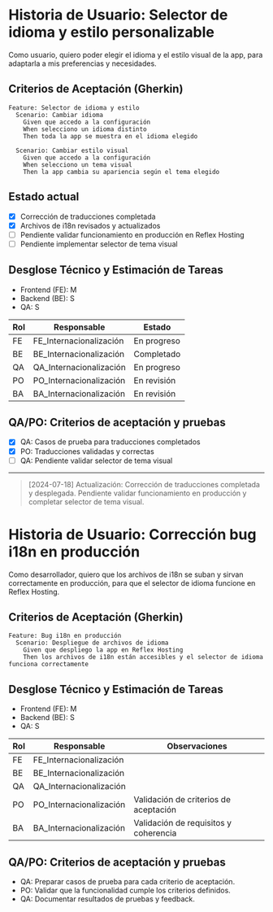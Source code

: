# Historia de Usuario: Selector de idioma y estilo personalizable

Como usuario,
quiero poder elegir el idioma y el estilo visual de la app,
para adaptarla a mis preferencias y necesidades.

## Criterios de Aceptación (Gherkin)

```gherkin
Feature: Selector de idioma y estilo
  Scenario: Cambiar idioma
    Given que accedo a la configuración
    When selecciono un idioma distinto
    Then toda la app se muestra en el idioma elegido

  Scenario: Cambiar estilo visual
    Given que accedo a la configuración
    When selecciono un tema visual
    Then la app cambia su apariencia según el tema elegido
```

## Estado actual

- [x] Corrección de traducciones completada
- [x] Archivos de i18n revisados y actualizados
- [ ] Pendiente validar funcionamiento en producción en Reflex Hosting
- [ ] Pendiente implementar selector de tema visual

## Desglose Técnico y Estimación de Tareas

- Frontend (FE): M
- Backend (BE): S
- QA: S

| Rol  | Responsable | Estado |
|------|-------------|---------|
| FE   | FE_Internacionalización   | En progreso |
| BE   | BE_Internacionalización   | Completado |
| QA   | QA_Internacionalización   | En progreso |
| PO   | PO_Internacionalización   | En revisión |
| BA   | BA_Internacionalización   | En revisión |

## QA/PO: Criterios de aceptación y pruebas

- [x] QA: Casos de prueba para traducciones completados
- [x] PO: Traducciones validadas y correctas
- [ ] QA: Pendiente validar selector de tema visual

---

> [2024-07-18] Actualización: Corrección de traducciones completada y desplegada. Pendiente validar funcionamiento en producción y completar selector de tema visual.

# Historia de Usuario: Corrección bug i18n en producción

Como desarrollador,
quiero que los archivos de i18n se suban y sirvan correctamente en producción,
para que el selector de idioma funcione en Reflex Hosting.

## Criterios de Aceptación (Gherkin)

```gherkin
Feature: Bug i18n en producción
  Scenario: Despliegue de archivos de idioma
    Given que despliego la app en Reflex Hosting
    Then los archivos de i18n están accesibles y el selector de idioma funciona correctamente
```

## Desglose Técnico y Estimación de Tareas

- Frontend (FE): M
- Backend (BE): S
- QA: S

| Rol  | Responsable | Observaciones |
|------|-------------|--------------|
| FE   | FE_Internacionalización   |              |
| BE   | BE_Internacionalización   |              |
| QA   | QA_Internacionalización   |              |
| PO   | PO_Internacionalización   | Validación de criterios de aceptación |
| BA   | BA_Internacionalización   | Validación de requisitos y coherencia |

## QA/PO: Criterios de aceptación y pruebas

- QA: Preparar casos de prueba para cada criterio de aceptación.
- PO: Validar que la funcionalidad cumple los criterios definidos.
- QA: Documentar resultados de pruebas y feedback.
